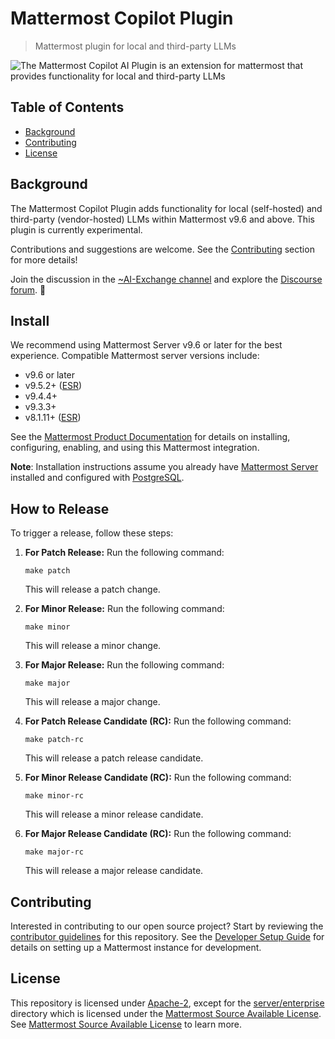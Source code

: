 # Mattermost Copilot Plugin

> Mattermost plugin for local and third-party LLMs

![The Mattermost Copilot AI Plugin is an extension for mattermost that provides functionality for local and third-party LLMs](https://github.com/mattermost/mattermost-plugin-ai/assets/2040554/6a787ff6-013d-4492-90ce-54aa7a292a4a)



<!-- omit from toc -->
## Table of Contents

- [Background](#background)
- [Contributing](#contributing)
- [License](#license)

## Background

The Mattermost Copilot Plugin adds functionality for local (self-hosted) and third-party (vendor-hosted) LLMs within Mattermost v9.6 and above. This plugin is currently experimental. 

Contributions and suggestions are welcome. See the [Contributing](#contributing) section for more details!

Join the discussion in the [~AI-Exchange channel](https://community.mattermost.com/core/channels/ai-exchange) and explore the [Discourse forum](https://forum.mattermost.com/c/openops-ai/40). 💬

## Install

We recommend using Mattermost Server v9.6 or later for the best experience. Compatible Mattermost server versions include:

- v9.6 or later
- v9.5.2+ ([ESR](https://docs.mattermost.com/deploy/mattermost-changelog.html#release-v9-5-extended-support-release))
- v9.4.4+
- v9.3.3+
- v8.1.11+ ([ESR](https://docs.mattermost.com/deploy/mattermost-changelog.html))

See the [Mattermost Product Documentation](https://docs.mattermost.com/configure/enable-copilot.html) for details on installing, configuring, enabling, and using this Mattermost integration.

**Note**: Installation instructions assume you already have [Mattermost Server](https://mattermost.com/download/) installed and configured with [PostgreSQL](https://www.postgresql.org/).

## How to Release

To trigger a release, follow these steps:

1. **For Patch Release:** Run the following command:
    ```
    make patch
    ```
   This will release a patch change.

2. **For Minor Release:** Run the following command:
    ```
    make minor
    ```
   This will release a minor change.

3. **For Major Release:** Run the following command:
    ```
    make major
    ```
   This will release a major change.

4. **For Patch Release Candidate (RC):** Run the following command:
    ```
    make patch-rc
    ```
   This will release a patch release candidate.

5. **For Minor Release Candidate (RC):** Run the following command:
    ```
    make minor-rc
    ```
   This will release a minor release candidate.

6. **For Major Release Candidate (RC):** Run the following command:
    ```
    make major-rc
    ```
   This will release a major release candidate.


## Contributing

Interested in contributing to our open source project? Start by reviewing the [contributor guidelines](./.github/CONTRIBUTING.md) for this repository. See the [Developer Setup Guide](docs/developer-setup-guide.md) for details on setting up a Mattermost instance for development.

## License

This repository is licensed under [Apache-2](./LICENSE), except for the [server/enterprise](server/enterprise) directory which is licensed under the [Mattermost Source Available License](LICENSE.enterprise). See [Mattermost Source Available License](https://docs.mattermost.com/overview/faq.html#mattermost-source-available-license) to learn more.

